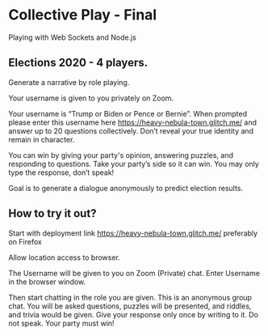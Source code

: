 # Collective Play - Final
Playing with Web Sockets and Node.js

## Elections 2020 - 4 players.

Generate a narrative by role playing.

Your username is given to you privately on Zoom.

Your username is “Trump or Biden or Pence or Bernie”. When prompted please enter this username here  https://heavy-nebula-town.glitch.me/ and answer up to 20 questions collectively. Don’t reveal your true identity and remain in character.

You can win by giving your party's opinion, answering puzzles, and responding to questions. Take your party’s side so it can win. You may only type the response, don’t speak!

Goal is to generate a dialogue anonymously to predict election results.

## How to try it out?

Start with deployment link https://heavy-nebula-town.glitch.me/ preferably on Firefox

Allow location access to browser.

The Username will be given to you on Zoom (Private) chat. Enter Username in the browser window.

Then start chatting in the role you are given. This is an anonymous group chat. You will be asked questions, puzzles will be presented, and riddles, and trivia would be given. Give your response only once by writing to it. Do not speak. Your party must win!


